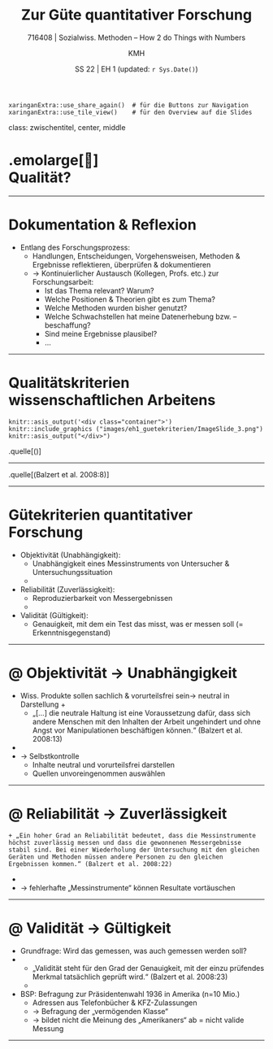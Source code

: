 ﻿---
title: "Zur Güte quantitativer Forschung"
subtitle: "716408 | Sozialwiss. Methoden – How 2 do Things with Numbers"
author: "KMH"
date: "SS 22  |  EH 1 (updated: `r Sys.Date()`)"
output:
  xaringan::moon_reader:
    css: [mycss_metropolis_v1.css, metropolis, metropolis-fonts]
    lib_dir: libs
    nature:
      highlightStyle: github
      highlightLines: true
      countIncrementalSlides: false
---
```{r xaringanExtras, echo=FALSE}
xaringanExtra::use_share_again()  # für die Buttons zur Navigation
xaringanExtra::use_tile_view()    # für den Overview auf die Slides
```
class: zwischentitel, center, middle

# .emolarge[🤔]<br> Qualität?

---

# Dokumentation & Reflexion
* Entlang des Forschungsprozess:
    + Handlungen, Entscheidungen, Vorgehensweisen, Methoden & Ergebnisse reflektieren, überprüfen & dokumentieren
    + -> Kontinuierlicher Austausch (Kollegen, Profs. etc.)   zur Forschungsarbeit:
        - Ist das Thema relevant? Warum?
        - Welche Positionen & Theorien gibt es zum Thema?	
        - Welche Methoden wurden bisher genutzt?
        - Welche Schwachstellen hat meine Datenerhebung bzw. –beschaffung?
        - Sind meine Ergebnisse plausibel?
        - …

---

# Qualitätskriterien wissenschaftlichen Arbeitens

```{r echo=FALSE}
knitr::asis_output('<div class="container">')
knitr::include_graphics ("images/eh1_guetekriterien/ImageSlide_3.png")
knitr::asis_output("</div>")
```
.quelle[()]

---
.quelle[(Balzert et al. 2008:8)]

---

# Gütekriterien quantitativer Forschung
* Objektivität (Unabhängigkeit):
    + Unabhängigkeit eines Messinstruments von Untersucher & Untersuchungssituation
    + 
* Reliabilität (Zuverlässigkeit):
    + Reproduzierbarkeit von Messergebnissen
    + 
* Validität (Gültigkeit):
    + Genauigkeit, mit dem ein Test das misst, was er messen soll (= Erkenntnisgegenstand)

---

# @ Objektivität → Unabhängigkeit
* Wiss. Produkte sollen sachlich & vorurteilsfrei sein-> neutral in Darstellung
    + 
    + „[…] die neutrale Haltung ist eine Voraussetzung dafür, dass sich andere Menschen mit den Inhalten der Arbeit ungehindert und ohne Angst vor Manipulationen beschäftigen können.“ (Balzert et al. 2008:13)
* 
* -> Selbstkontrolle
    + Inhalte neutral und vorurteilsfrei darstellen
    + Quellen unvoreingenommen auswählen

---

# @ Reliabilität → Zuverlässigkeit
    + „Ein hoher Grad an Reliabilität bedeutet, dass die Messinstrumente höchst zuverlässig messen und dass die gewonnenen Messergebnisse stabil sind. Bei einer Wiederholung der Untersuchung mit den gleichen Geräten und Methoden müssen andere Personen zu den gleichen Ergebnissen kommen.“ (Balzert et al. 2008:22)
* 
* -> fehlerhafte „Messinstrumente“ können   Resultate vortäuschen

---

# @ Validität → Gültigkeit
* Grundfrage: Wird das gemessen, was auch gemessen werden soll?
* 
    + „Validität steht für den Grad der Genauigkeit, mit der einzu prüfendes Merkmal tatsächlich geprüft wird.“ (Balzert et al. 2008:23)
    + 
* BSP: Befragung zur Präsidentenwahl 1936 in Amerika (n=10 Mio.)
    + Adressen aus Telefonbücher & KFZ-Zulassungen
    + -> Befragung der „vermögenden Klasse“
    + -> bildet nicht die Meinung des „Amerikaners“ ab = nicht valide Messung

---
